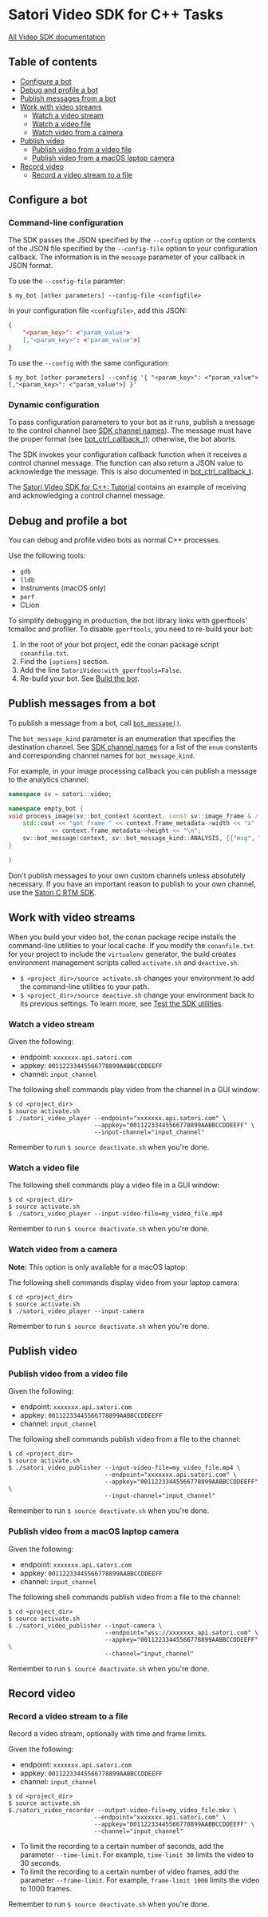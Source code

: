 # Satori Video SDK for C++ Tasks

[All Video SDK documentation](../README.md)

## Table of contents
* [Configure a bot](#configure-a-bot)
* [Debug and profile a bot](#debug-and-profile-a-bot)
* [Publish messages from a bot](#publish-messages-from-a-bot)
* [Work with video streams](#work-with-video-streams)
    * [Watch a video stream](#watch-a-video-stream)
    * [Watch a video file](#watch-a-video-file)
    * [Watch video from a camera](#watch-video-from-a-camera)
* [Publish video](#publish-video)
    * [Publish video from a video file](#publish-video-from-a-video-file)
    * [Publish video from a macOS laptop camera](#publish-video-from-a-macos-laptop-camera)
* [Record video](#record-video)
    * [Record a video stream to a file](#record-a-video-stream-to-a-file)

## Configure a bot

### Command-line configuration
The SDK passes the JSON specified by the `--config` option or the contents
of the JSON file specified by the `--config-file` option to your configuration callback. The information is in the
`message` parameter of your callback in JSON format.

To use the `--config-file` paramter:

```shell
$ my_bot [other parameters] --config-file <configfile>
```

In your configuration file `<configfile>`, add this JSON:

```json
{
    "<param_key>": <"param_value">
    [,"<param_key>": <"param_value">]
}
```

To use the `--config` with the same configuration:

`$ my_bot [other parameters] --config '{ "<param_key>": <"param_value"> [,"<param_key>": <"param_value">] }'`

### Dynamic configuration
To pass configuration parameters to your bot as it runs, publish a message to the control channel
(see [SDK channel names](reference.md#sdk-channel-names)). The message must have the proper format (see
[bot_ctrl_callback_t](reference.md#bot_ctrl_callback_t)); otherwise, the bot aborts.

The SDK invokes your configuration callback function when it receives a control channel message. The function can
also return a JSON value to acknowledge the message. This is also documented in
[bot_ctrl_callback_t](reference.md#bot_ctrl_callback_t).

The [Satori Video SDK for C++: Tutorial](tutorial.md) contains an example of receiving and acknowledging a control
channel message.

## Debug and profile a bot

You can debug and profile video bots as normal C++ processes.

Use the following tools:
* `gdb`
* `lldb`
* Instruments (macOS only)
* `perf`
* CLion

To simplify debugging in production, the bot library links with gperftools' tcmalloc
and profiler. To disable `gperftools`, you need to re-build your bot:
1. In the root of your bot project, edit the conan package script `conanfile.txt`.
2. Find the `[options]` section.
3. Add the line `SatoriVideo:with_gperftools=False`.
4. Re-build your bot. See [Build the bot](build_bot.md#build-the-bot).

## Publish messages from a bot

To publish a message from a bot, call [`bot_message()`](reference.md#bot_message).

The `bot_message_kind` parameter is an enumeration that specifies the destination channel. See
[SDK channel names](reference.md#sdk-channel-names) for a list of the `enum` constants and corresponding
channel names for `bot_message_kind`.

For example, in your image processing callback you can publish a message to the analytics channel:

```c++
namespace sv = satori::video;

namespace empty_bot {
void process_image(sv::bot_context &context, const sv::image_frame & /*frame*/) {
    std::cout << "got frame " << context.frame_metadata->width << "x"
            << context.frame_metadata->height << "\n";
    sv::bot_message(context, sv::bot_message_kind::ANALYSIS, {{"msg", "hello"}});
}

}
```

Don't publish messages to your own custom channels unless absolutely necessary. If you have an important reason
to publish to your own channel, use the [Satori C RTM SDK](https://www.satori.com/docs/rtm-sdks/tutorials/c-sdk-quickstart).

## Work with video streams
When you build your video bot, the conan package recipe installs the command-line utilities to your local
cache. If you modify the `conanfile.txt` for your project to include the `virtualenv` generator, the build
creates environment management scripts called `activate.sh` and `deactive.sh`:
* `$ <project_dir>/source activate.sh` changes your environment to add the command-line utilities to your path.
* `$ <project_dir>/source deactive.sh` change your environment back to its previous settings. To learn more, see
[Test the SDK utilities](build_bot.md#test-the-sdk-utilities).

### Watch a video stream
Given the following:
* endpoint: `xxxxxxx.api.satori.com`
* appkey: `00112233445566778899AABBCCDDEEFF`
* channel: `input_channel`

The following shell commands play video from the channel in a GUI window:

```shell
$ cd <project_dir>
$ source activate.sh
$ ./satori_video_player --endpoint="xxxxxxx.api.satori.com" \
                        --appkey="00112233445566778899AABBCCDDEEFF" \
                        --input-channel="input_channel"
```

Remember to run `$ source deactivate.sh` when you're done.
### Watch a video file
The following shell commands play a video file in a GUI window:

```shell
$ cd <project_dir>
$ source activate.sh
$ ./satori_video_player --input-video-file=my_video_file.mp4
```
Remember to run `$ source deactivate.sh` when you're done.

### Watch video from a camera
**Note:** This option is only available for a macOS laptop:

The following shell commands display video from your laptop camera:

```shell
$ cd <project_dir>
$ source activate.sh
$ ./satori_video_player --input-camera
```
Remember to run `$ source deactivate.sh` when you're done.
## Publish video

### Publish video from a video file
Given the following:
* endpoint: `xxxxxxx.api.satori.com`
* appkey: `00112233445566778899AABBCCDDEEFF`
* channel: `input_channel`

The following shell commands publish video from a file to the channel:

```shell
$ cd <project_dir>
$ source activate.sh
$ ./satori_video_publisher --input-video-file=my_video_file.mp4 \
                           --endpoint="xxxxxxx.api.satori.com" \
                           --appkey="00112233445566778899AABBCCDDEEFF" \
                           --input-channel="input_channel"
```
Remember to run `$ source deactivate.sh` when you're done.

### Publish video from a macOS laptop camera
Given the following:
* endpoint: `xxxxxxx.api.satori.com`
* appkey: `00112233445566778899AABBCCDDEEFF`
* channel: `input_channel`

The following shell commands publish video from a file to the channel:
```shell
$ cd <project_dir>
$ source activate.sh
$ ./satori_video_publisher --input-camera \
                           --endpoint="wss://xxxxxxx.api.satori.com" \
                           --appkey="00112233445566778899AABBCCDDEEFF" \
                           --channel="input_channel"
```
Remember to run `$ source deactivate.sh` when you're done.

## Record video

### Record a video stream to a file
Record a video stream, optionally with time and frame limits.

Given the following:
* endpoint: `xxxxxxx.api.satori.com`
* appkey: `00112233445566778899AABBCCDDEEFF`
* channel: `input_channel`

```shell
$ cd <project_dir>
$ source activate.sh
$./satori_video_recorder --output-video-file=my_video_file.mkv \
                        --endpoint="xxxxxxx.api.satori.com" \
                        --appkey="00112233445566778899AABBCCDDEEFF" \
                        --channel="input_channel"
```

* To limit the recording to a certain number of seconds, add the parameter `--time-limit`. For example,
`time-limit 30` limits the video to 30 seconds.
* To limit the recording to a certain number of video frames, add the parameter `--frame-limit`. For example,
`frame-limit 1000` limits the video to 1000 frames.

Remember to run `$ source deactivate.sh` when you're done.
